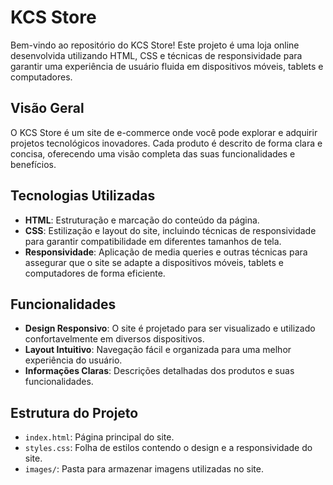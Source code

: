 # KCS Store

Bem-vindo ao repositório do KCS Store! Este projeto é uma loja online desenvolvida utilizando HTML, CSS e técnicas de responsividade para garantir uma experiência de usuário fluida em dispositivos móveis, tablets e computadores.

## Visão Geral

O KCS Store é um site de e-commerce onde você pode explorar e adquirir projetos tecnológicos inovadores. Cada produto é descrito de forma clara e concisa, oferecendo uma visão completa das suas funcionalidades e benefícios.

## Tecnologias Utilizadas

- **HTML**: Estruturação e marcação do conteúdo da página.
- **CSS**: Estilização e layout do site, incluindo técnicas de responsividade para garantir compatibilidade em diferentes tamanhos de tela.
- **Responsividade**: Aplicação de media queries e outras técnicas para assegurar que o site se adapte a dispositivos móveis, tablets e computadores de forma eficiente.

## Funcionalidades

- **Design Responsivo**: O site é projetado para ser visualizado e utilizado confortavelmente em diversos dispositivos.
- **Layout Intuitivo**: Navegação fácil e organizada para uma melhor experiência do usuário.
- **Informações Claras**: Descrições detalhadas dos produtos e suas funcionalidades.

## Estrutura do Projeto

- `index.html`: Página principal do site.
- `styles.css`: Folha de estilos contendo o design e a responsividade do site.
- `images/`: Pasta para armazenar imagens utilizadas no site.